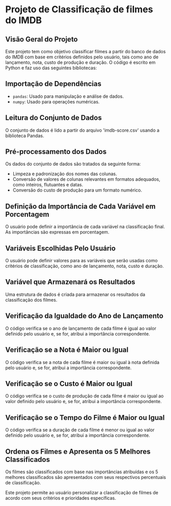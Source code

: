 # Projeto de Classificação de filmes do IMDB

## Visão Geral do Projeto

Este projeto tem como objetivo classificar filmes a partir do banco de dados do IMDB com base em critérios definidos pelo usuário, tais como ano de lançamento, nota, custo de produção e duração. O código é escrito em Python e faz uso das seguintes bibliotecas:

## Importação de Dependências
- `pandas`: Usado para manipulação e análise de dados.
- `numpy`: Usado para operações numéricas.

## Leitura do Conjunto de Dados
O conjunto de dados é lido a partir do arquivo 'imdb-score.csv' usando a biblioteca Pandas.

## Pré-processamento dos Dados
Os dados do conjunto de dados são tratados da seguinte forma:
- Limpeza e padronização dos nomes das colunas.
- Conversão de valores de colunas relevantes em formatos adequados, como inteiros, flutuantes e datas.
- Conversão do custo de produção para um formato numérico.

## Definição da Importância de Cada Variável em Porcentagem
O usuário pode definir a importância de cada variável na classificação final. As importâncias são expressas em porcentagem.

## Variáveis Escolhidas Pelo Usuário
O usuário pode definir valores para as variáveis que serão usadas como critérios de classificação, como ano de lançamento, nota, custo e duração.

## Variável que Armazenará os Resultados
Uma estrutura de dados é criada para armazenar os resultados da classificação dos filmes.

## Verificação da Igualdade do Ano de Lançamento
O código verifica se o ano de lançamento de cada filme é igual ao valor definido pelo usuário e, se for, atribui a importância correspondente.

## Verificação se a Nota é Maior ou Igual
O código verifica se a nota de cada filme é maior ou igual à nota definida pelo usuário e, se for, atribui a importância correspondente.

## Verificação se o Custo é Maior ou Igual
O código verifica se o custo de produção de cada filme é maior ou igual ao valor definido pelo usuário e, se for, atribui a importância correspondente.

## Verificação se o Tempo do Filme é Maior ou Igual
O código verifica se a duração de cada filme é menor ou igual ao valor definido pelo usuário e, se for, atribui a importância correspondente.

## Ordena os Filmes e Apresenta os 5 Melhores Classificados
Os filmes são classificados com base nas importâncias atribuídas e os 5 melhores classificados são apresentados com seus respectivos percentuais de classificação.

Este projeto permite ao usuário personalizar a classificação de filmes de acordo com seus critérios e prioridades específicas.
